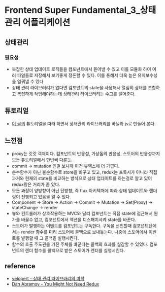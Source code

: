 # Frontend Super Fundamental_3_상태관리 어플리케이션

## 상태관리

### 필요성

- 복잡한 상태 업데이트 로직들을 컴포넌트에서 뜯어낼 수 있고 이를 모듈화 하여 여러 파일들로 저장해서 보기좋게 정돈할 수 있다. 이를 통해서 더욱 높은 유지보수성을 일궈낼 수 있다
- 상태 관리 라이브러리가 없다면 컴포넌트의 state을 사용해서 열심히 상태를 조합하고 복잡하게 작업해야하는데 상태관리 라이브러리는 수고를 덜어준다.

## 튜토리얼

- [이 글의](https://css-tricks.com/build-a-state-management-system-with-vanilla-javascript/) 튜토리얼을 따라 하면서 상태관리 라이브러리를 바닐라 js로 만들어 본다.

## 느낀점

- proxy는 갓갓 객체이다. 컴포넌트의 반응성, 가상돔의 반응성, 스토어의 반응성까지 모든 튜토리얼에서 한번씩 다룬듯.
- commit -> mutation 인걸 보니까 이건 뷰엑스에 더 가깝다. 
- 순수함수가 아닌 불순함수로 store을 바꾸고 있고, redux는 프록시가 아니라 직접 과거와 현재의 state를 비교하는 방식으로 상태 업데이트를 하는걸로 알고 있어 redux랑은 거리가 좀 있다.
- 모든 과정이 양방향이 아닌 단방향, 즉 flux 아키텍쳐에 따라 상태 업데이트와 랜더링이 진행되고 있음을 알 수 있다.
- Component -> Store -> Action -> Commit -> Mutation -> Set(Proxy) -> stateChange -> render 
- 뷰와 컨트롤러가 상호작용하는 MVC와 달리 컴포넌트는 직접 state에 접근해서 뭔가를 바꿀수 없고, 컴포넌트에서 액션을 디스패치시켜 state를 바꾼다.
- 스토어가 발행하는 이벤트를 컴포넌트는 구독한다. 구독을 선언할때 컴포넌트단에서는 render 함수를 미리 스토어에 콜백으로 보내놓는다. 나중에 스토어에서 이벤트를 발행할 때 그 콜백을 실행시킨다.
- 함수의 호출 주도권을 가진 주체를 바꾼다는 콜백의 효과를 실감할 수 있었다. 컴포넌트의 렌더 함수를 콜백으로 받은 스토어가 렌더를 실행시킨다.

## reference

- [velopert - 상태 관리 라이브러리의 미학](https://velopert.com/3707)
- [Dan Abramov - You Might Not Need Redux](https://medium.com/@dan_abramov/you-might-not-need-redux-be46360cf367)
